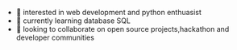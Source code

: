 - 👀  interested in web development and python enthuasist
- 🌱  currently learning database SQL
- 💞️  looking to collaborate on open source projects,hackathon and developer communities


